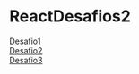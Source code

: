 # ReactDesafios2

<a href="https://stunning-trifle-56653a.netlify.app/">Desafio1</a>
<br>
<a href="https://radiant-peony-c68afc.netlify.app/">Desafio2</a>
<br> 
<a href="https://leafy-taiyaki-a6619c.netlify.app/">Desafio3</a>